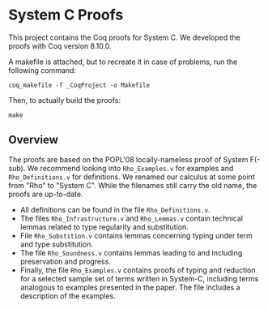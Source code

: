 # System C Proofs

This project contains the Coq proofs for System C.
We developed the proofs with Coq version 8.10.0.


A makefile is attached, but to recreate it in case of problems, run the following command:

    coq_makefile -f _CoqProject -o Makefile

Then, to actually build the proofs:

    make

## Overview

The proofs are based on the POPL'08 locally-nameless proof of System F(-sub). We recommend looking into `Rho_Examples.v` for examples and `Rho_Definitions.v` for definitions. We renamed our calculus at some point from "Rho" to "System C". While the filenames still carry the old name, the proofs are up-to-date.

- All definitions can be found in the file `Rho_Definitions.v`.
- The files `Rho_Infrastructure.v` and `Rho_Lemmas.v` contain technical lemmas related to type
  regularity and substitution.
- File `Rho_Substition.v` contains lemmas concerning typing under term and type substitution.
- The file `Rho_Soundness.v` contains lemmas leading to and including preservation and progress.
- Finally, the file `Rho_Examples.v` contains proofs of typing and reduction for a selected
  sample set of terms written in System-C, including terms analogous to examples presented in the paper. The file includes a description of the examples.
